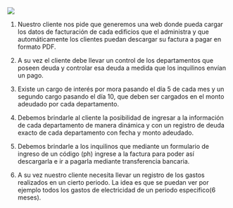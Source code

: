 
<img src="images/logo.png">

1) Nuestro cliente nos pide que generemos una web donde  pueda cargar los datos de facturación de cada edificios que el administra  y que automáticamente los clientes puedan descargar su factura a pagar en formato PDF.
2) A su vez el cliente debe llevar un control de los departamentos que poseen deuda y controlar esa deuda a medida que los inquilinos envían un pago.
3) Existe un cargo de interés por mora pasando el día 5 de cada mes y un segundo cargo pasando el día 10, que deben ser cargados en el monto adeudado por cada departamento.
4) Debemos brindarle al cliente la posibilidad de ingresar a la información de cada departamento de manera dinámica y con un registro de deuda exacto de cada departamento con fecha y monto adeudado.

5) Debemos brindarle a los inquilinos que mediante un formulario de ingreso de un código (ph) ingrese a la factura para poder así descargarla e ir a pagarla mediante transferencia bancaria.
6) A su vez nuestro cliente necesita llevar un registro de los gastos realizados en un cierto periodo. La idea es que se puedan ver por ejemplo todos los gastos de electricidad de un periodo especifico(6 meses).


